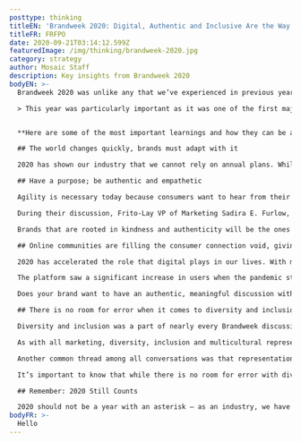 ```yaml
---
posttype: thinking
titleEN: 'Brandweek 2020: Digital, Authentic and Inclusive Are the Way Forward'
titleFR: FRFPO
date: 2020-09-21T03:14:12.599Z
featuredImage: /img/thinking/brandweek-2020.jpg
category: strategy
author: Mosaic Staff
description: Key insights from Brandweek 2020
bodyEN: >-
  Brandweek 2020 was unlike any that we’ve experienced in previous years. A fully virtual conference, marketers of all backgrounds, disciplines and industries were able to connect and share ideas that will undoubtedly shape the future of our industry.

  > This year was particularly important as it was one of the first major industry gatherings to go digital that brought both agencies and brands together to learn how to navigate an ever-changing consumer landscape.


  **Here are some of the most important learnings and how they can be applied to your brand:**

  ## The world changes quickly, brands must adapt with it

  2020 has shown our industry that we cannot rely on annual plans. While we can still strategize for the long term, we need to evaluate and adjust in the short-term to adapt to the world as it changes. Nearly every marketer that spoke touched upon the fact that they had to completely scrap or significantly pivot the programs they planned in Q4 2019. Short-term plans and faster turnaround times for campaigns have become the industry standard. In a world where media and culture are “always-on,” marketers need to be agile enough to adapt to overnight changes in social, cultural and business norms.

  ## Have a purpose; be authentic and empathetic

  Agility is necessary today because consumers want to hear from their favorite brands, even in uncertain times. However, moving quickly will only hurt your brand if it does not have a defined purpose and its tone is not authentic and empathetic.

  During their discussion, Frito-Lay VP of Marketing Sadira E. Furlow, Ally Financial Chief Marketing Officer Andrea Brimmer, and DoorDash Vice President of Marketing Kofi Amoo-Gottfried all emphasized the importance of showing up as a human and leading with generosity. This is more important than ever in today’s world, where many need to feel uplifted and need a little extra support.

  Brands that are rooted in kindness and authenticity will be the ones to win long-term. How does this happen? Through the leadership of the marketing team or agency. Marketers today must be the leaders that lead the development of an official brand purpose, if one does not already exist. Agencies must counsel their clients on rooting campaigns in values like kindness, generosity and empathy.

  ## Online communities are filling the consumer connection void, giving brands more ways to engage

  2020 has accelerated the role that digital plays in our lives. With many confined to their homes or choosing to live locally, consumers are looking for connection. Digital communities that offer genuine connection provide a solution – the omnipresent manicured social presence of the 2010s is now causing disconnect. Channels that offer direct, genuine connection like Reddit are having their moment.

  The platform saw a significant increase in users when the pandemic started. Sub-Reddit pages moderated by topical experts (the COVID page is moderated by epidemiologists), so there is a high level of trust and engagement among users. The channel is also a source of entertainment. Chief Operating Offier Jen Wong noted that those who came for information about how to stay safe at the start of the pandemic ended up staying for entertainment and connection. With a low barrier to entry for brand creative, Wong also pointed out that Reddit users welcome brands with an authentic message to the conversation.

  Does your brand want to have an authentic, meaningful discussion with customers? Actively participating by creating a community, facilitating AMA discussions or commenting on relevant sub-Reddits will connect all that are passionate about your brand’s mission.

  ## There is no room for error when it comes to diversity and inclusion or multicultural representation.

  Diversity and inclusion was a part of nearly every Brandweek discussion, making it clear that there is no room for error with organization D&I practices and multicultural representation in marketing.

  As with all marketing, diversity, inclusion and multicultural representation must be meaningful and authentic to the brand. DoorDash’s Kofi Amoo-Gottfried pointed out that companies need to do what they can with what they have. In an effort to lift up black entrepreneurs, DoorDash partnered with NBA players restarting the season in Orlando to highlight black-owned restaurants in their home team cities.

  Another common thread among all conversations was that representation must be prevalent in the entire marketing supply chain – the industry overall needs to improve how it recruits and retains employees of color. P&G’s Marc Pritchard said, “true diversity and inclusion fosters innovation and problem solving because people are allowed to bring their whole selves to work.”

  It’s important to know that while there is no room for error with diversity, inclusion and representation, everyone realizes that this might be new territory for some marketers. As Amoo-Gottfried said, this work will take a lifetime.

  ## Remember: 2020 Still Counts

  2020 should not be a year with an asterisk – as an industry, we have evolved. Now, we must push our industry to continue to be more agile, empathetic and progressive. The brand that weaves learnings from 2020 into its future strategy is the brand that will win in the hearts and minds of consumers in the future.
bodyFR: >-
  Hello
---
```

